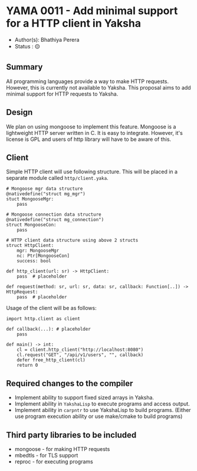 # YAMA 0011 - Add minimal support for a HTTP client in Yaksha

- Author(s): Bhathiya Perera
- Status   : 🟡

## Summary
All programming languages provide a way to make HTTP requests. However, this is currently not available to Yaksha. This proposal aims to add minimal support for HTTP requests to Yaksha.

## Design

We plan on using mongoose to implement this feature. Mongoose is a lightweight HTTP server written in C. It is easy to integrate. However, it's license is GPL and users of http library will have to be aware of this.

## Client

Simple HTTP client will use following structure. This will be placed in a separate module called `http/client.yaka`.


```Yaksha
# Mongoose mgr data structure
@nativedefine("struct mg_mgr")
stuct MongooseMgr:
    pass

# Mongoose connection data structure
@nativedefine("struct mg_connection")
struct MongooseCon:
    pass

# HTTP client data structure using above 2 structs
struct HttpClient:
    mgr: MongooseMgr
    nc: Ptr[MongooseCon]
    success: bool

def http_client(url: sr) -> HttpClient:
    pass  # placeholder

def request(method: sr, url: sr, data: sr, callback: Function[..]) -> HttpRequest:
    pass  # placeholder
```

Usage of the client will be as follows:

```Yaksha
import http.client as client

def callback(...): # placeholder
    pass

def main() -> int:
    cl = client.http_client("http://localhost:8080")
    cl.request("GET", "/api/v1/users", "", callback)
    defer free_http_client(cl)
    return 0
```

## Required changes to the compiler

* Implement ability to support fixed sized arrays in Yaksha. 
* Implement ability in `YakshaLisp` to execute programs and access output.
* Implement ability in `carpntr` to use YakshaLisp to build programs. (Either use program execution ability or use make/cmake to build programs)

## Third party libraries to be included
* mongoose - for making HTTP requests
* mbedtls - for TLS support
* reproc - for executing programs
